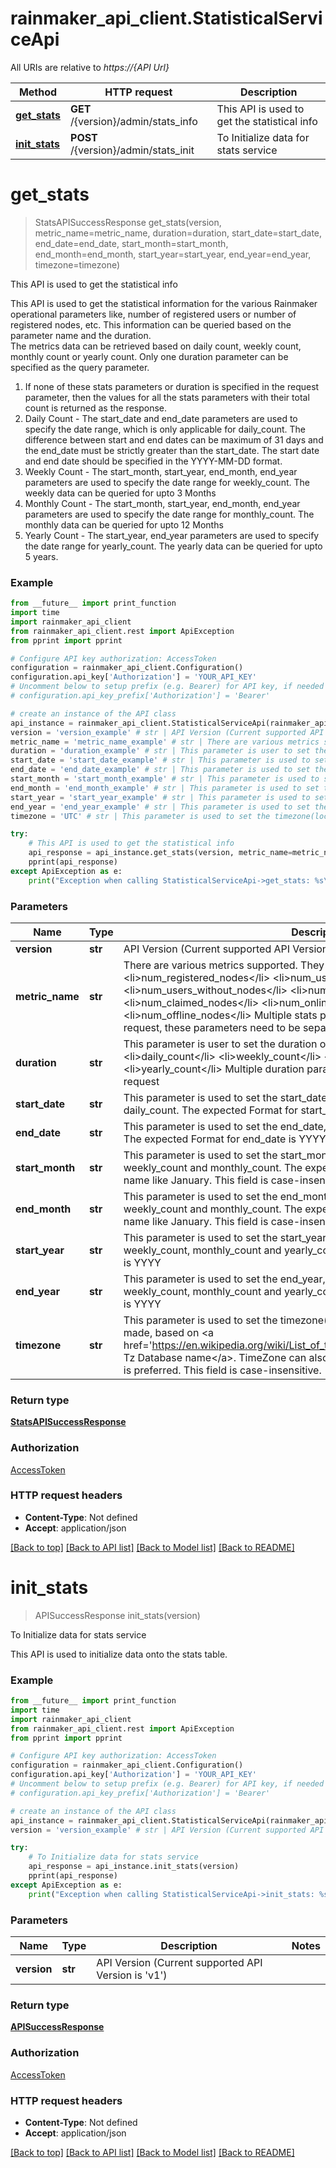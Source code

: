 # rainmaker_api_client.StatisticalServiceApi

All URIs are relative to *https://{API Url}*

Method | HTTP request | Description
------------- | ------------- | -------------
[**get_stats**](StatisticalServiceApi.md#get_stats) | **GET** /{version}/admin/stats_info | This API is used to get the statistical info
[**init_stats**](StatisticalServiceApi.md#init_stats) | **POST** /{version}/admin/stats_init | To Initialize data for stats service

# **get_stats**
> StatsAPISuccessResponse get_stats(version, metric_name=metric_name, duration=duration, start_date=start_date, end_date=end_date, start_month=start_month, end_month=end_month, start_year=start_year, end_year=end_year, timezone=timezone)

This API is used to get the statistical info

This API is used to get the statistical information for the various Rainmaker operational parameters like, number of registered users or number of registered nodes, etc. This information can be queried based on the parameter name and the duration. <br>The metrics data can be retrieved based on daily count, weekly count, monthly count or yearly count.  Only one duration parameter can be specified as the query parameter. <ol> <li>If none of these stats parameters or duration is specified in the request parameter, then the values for all the stats parameters with their total count is returned as the response.</li> <li>Daily Count -  The start_date and end_date parameters are used to specify the date range, which is only applicable for daily_count. The difference between start and end dates can be maximum of 31 days and the end_date must be strictly greater than the start_date. The start date and end date should be specified in the YYYY-MM-DD format.</li> <li>Weekly Count - The start_month, start_year, end_month, end_year parameters are used to specify the date range for weekly_count. The weekly data can be queried for upto 3 Months</li> <li>Monthly Count - The start_month, start_year, end_month, end_year parameters are used to specify the date range for monthly_count. The monthly data can be queried for upto 12 Months</li> <li>Yearly Count - The start_year, end_year parameters are used to specify the date range for yearly_count. The yearly data can be queried for upto 5 years.</li> </ol>

### Example
```python
from __future__ import print_function
import time
import rainmaker_api_client
from rainmaker_api_client.rest import ApiException
from pprint import pprint

# Configure API key authorization: AccessToken
configuration = rainmaker_api_client.Configuration()
configuration.api_key['Authorization'] = 'YOUR_API_KEY'
# Uncomment below to setup prefix (e.g. Bearer) for API key, if needed
# configuration.api_key_prefix['Authorization'] = 'Bearer'

# create an instance of the API class
api_instance = rainmaker_api_client.StatisticalServiceApi(rainmaker_api_client.ApiClient(configuration))
version = 'version_example' # str | API Version (Current supported API Version is 'v1')
metric_name = 'metric_name_example' # str | There are various metrics supported. They are - <li>num_registered_users</li> <li>num_registered_nodes</li> <li>num_users_with_nodes</li> <li>num_users_without_nodes</li> <li>num_timed_out_node_association_reqs</li> <li>num_claimed_nodes</li> <li>num_online_nodes</li> <li>num_offline_nodes</li> Multiple stats parameters can be retrieved in one request, these parameters need to be separated by comma in the request. (optional)
duration = 'duration_example' # str | This parameter is user to set the duration of the count .They can be - <li>daily_count</li> <li>weekly_count</li> <li>monthly_count</li> <li>yearly_count</li> Multiple duration parameters cannot be specified in one request (optional)
start_date = 'start_date_example' # str | This parameter is used to set the start_date, which is applicable only for daily_count. The expected Format for start_date is YYYY-MM-DD (optional)
end_date = 'end_date_example' # str | This parameter is used to set the end_date, which is applicable only for daily_count. The expected Format for end_date is YYYY-MM-DD (optional)
start_month = 'start_month_example' # str | This parameter is used to set the start_month, which is applicable only for weekly_count and monthly_count. The expected Format for start_month is month name like January. This field is case-insensitive. (optional)
end_month = 'end_month_example' # str | This parameter is used to set the end_month, which is applicable only for weekly_count and monthly_count. The expected Format for end_month is month name like January. This field is case-insensitive. (optional)
start_year = 'start_year_example' # str | This parameter is used to set the start_year, which is applicable only for weekly_count, monthly_count and yearly_count. The expected Format for start_year is YYYY (optional)
end_year = 'end_year_example' # str | This parameter is used to set the end_year, which is applicable only for weekly_count, monthly_count and yearly_count. The expected Format for end_year is YYYY (optional)
timezone = 'UTC' # str | This parameter is used to set the timezone(location) from where the query is made, based on <a href='https://en.wikipedia.org/wiki/List_of_tz_database_time_zones'>IANA Tz Database name</a>. TimeZone can also be provided like EST but location name is preferred. This field is case-insensitive. (optional) (default to UTC)

try:
    # This API is used to get the statistical info
    api_response = api_instance.get_stats(version, metric_name=metric_name, duration=duration, start_date=start_date, end_date=end_date, start_month=start_month, end_month=end_month, start_year=start_year, end_year=end_year, timezone=timezone)
    pprint(api_response)
except ApiException as e:
    print("Exception when calling StatisticalServiceApi->get_stats: %s\n" % e)
```

### Parameters

Name | Type | Description  | Notes
------------- | ------------- | ------------- | -------------
 **version** | **str**| API Version (Current supported API Version is &#x27;v1&#x27;) | 
 **metric_name** | **str**| There are various metrics supported. They are - &lt;li&gt;num_registered_users&lt;/li&gt; &lt;li&gt;num_registered_nodes&lt;/li&gt; &lt;li&gt;num_users_with_nodes&lt;/li&gt; &lt;li&gt;num_users_without_nodes&lt;/li&gt; &lt;li&gt;num_timed_out_node_association_reqs&lt;/li&gt; &lt;li&gt;num_claimed_nodes&lt;/li&gt; &lt;li&gt;num_online_nodes&lt;/li&gt; &lt;li&gt;num_offline_nodes&lt;/li&gt; Multiple stats parameters can be retrieved in one request, these parameters need to be separated by comma in the request. | [optional] 
 **duration** | **str**| This parameter is user to set the duration of the count .They can be - &lt;li&gt;daily_count&lt;/li&gt; &lt;li&gt;weekly_count&lt;/li&gt; &lt;li&gt;monthly_count&lt;/li&gt; &lt;li&gt;yearly_count&lt;/li&gt; Multiple duration parameters cannot be specified in one request | [optional] 
 **start_date** | **str**| This parameter is used to set the start_date, which is applicable only for daily_count. The expected Format for start_date is YYYY-MM-DD | [optional] 
 **end_date** | **str**| This parameter is used to set the end_date, which is applicable only for daily_count. The expected Format for end_date is YYYY-MM-DD | [optional] 
 **start_month** | **str**| This parameter is used to set the start_month, which is applicable only for weekly_count and monthly_count. The expected Format for start_month is month name like January. This field is case-insensitive. | [optional] 
 **end_month** | **str**| This parameter is used to set the end_month, which is applicable only for weekly_count and monthly_count. The expected Format for end_month is month name like January. This field is case-insensitive. | [optional] 
 **start_year** | **str**| This parameter is used to set the start_year, which is applicable only for weekly_count, monthly_count and yearly_count. The expected Format for start_year is YYYY | [optional] 
 **end_year** | **str**| This parameter is used to set the end_year, which is applicable only for weekly_count, monthly_count and yearly_count. The expected Format for end_year is YYYY | [optional] 
 **timezone** | **str**| This parameter is used to set the timezone(location) from where the query is made, based on &lt;a href&#x3D;&#x27;https://en.wikipedia.org/wiki/List_of_tz_database_time_zones&#x27;&gt;IANA Tz Database name&lt;/a&gt;. TimeZone can also be provided like EST but location name is preferred. This field is case-insensitive. | [optional] [default to UTC]

### Return type

[**StatsAPISuccessResponse**](StatsAPISuccessResponse.md)

### Authorization

[AccessToken](../README.md#AccessToken)

### HTTP request headers

 - **Content-Type**: Not defined
 - **Accept**: application/json

[[Back to top]](#) [[Back to API list]](../README.md#documentation-for-api-endpoints) [[Back to Model list]](../README.md#documentation-for-models) [[Back to README]](../README.md)

# **init_stats**
> APISuccessResponse init_stats(version)

To Initialize data for stats service

This API is used to initialize data onto the stats table.

### Example
```python
from __future__ import print_function
import time
import rainmaker_api_client
from rainmaker_api_client.rest import ApiException
from pprint import pprint

# Configure API key authorization: AccessToken
configuration = rainmaker_api_client.Configuration()
configuration.api_key['Authorization'] = 'YOUR_API_KEY'
# Uncomment below to setup prefix (e.g. Bearer) for API key, if needed
# configuration.api_key_prefix['Authorization'] = 'Bearer'

# create an instance of the API class
api_instance = rainmaker_api_client.StatisticalServiceApi(rainmaker_api_client.ApiClient(configuration))
version = 'version_example' # str | API Version (Current supported API Version is 'v1')

try:
    # To Initialize data for stats service
    api_response = api_instance.init_stats(version)
    pprint(api_response)
except ApiException as e:
    print("Exception when calling StatisticalServiceApi->init_stats: %s\n" % e)
```

### Parameters

Name | Type | Description  | Notes
------------- | ------------- | ------------- | -------------
 **version** | **str**| API Version (Current supported API Version is &#x27;v1&#x27;) | 

### Return type

[**APISuccessResponse**](APISuccessResponse.md)

### Authorization

[AccessToken](../README.md#AccessToken)

### HTTP request headers

 - **Content-Type**: Not defined
 - **Accept**: application/json

[[Back to top]](#) [[Back to API list]](../README.md#documentation-for-api-endpoints) [[Back to Model list]](../README.md#documentation-for-models) [[Back to README]](../README.md)

